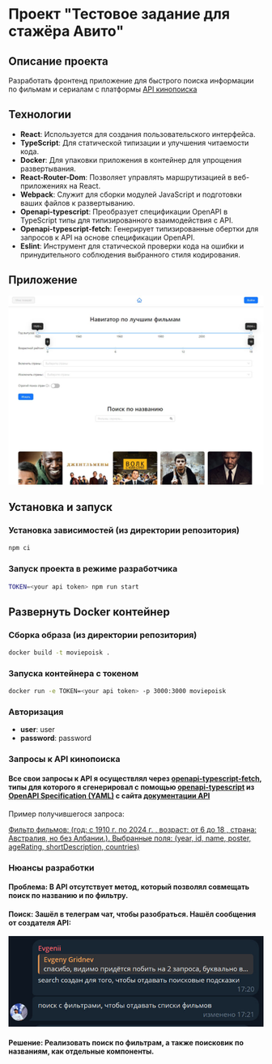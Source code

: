 # Проект "Тестовое задание для стажёра Авито"

## Описание проекта

Разработать фронтенд приложение для быстрого поиска информации по фильмам и сериалам с платформы [API кинопоиска](https://api.kinopoisk.dev/documentation#/)

## Технологии

- **React**: Используется для создания пользовательского интерфейса.
- **TypeScript**: Для статической типизации и улучшения читаемости кода.
- **Docker**: Для упаковки приложения в контейнер для упрощения развертывания.
- **React-Router-Dom**: Позволяет управлять маршрутизацией в веб-приложениях на React.
- **Webpack**: Служит для сборки модулей JavaScript и подготовки ваших файлов к развертыванию.
- **Openapi-typescript**: Преобразует спецификации OpenAPI в TypeScript типы для типизированного взаимодействия с API.
- **Openapi-typescript-fetch**: Генерирует типизированные обертки для запросов к API на основе спецификации OpenAPI.
- **Eslint**: Инструмент для статической проверки кода на ошибки и принудительного соблюдения выбранного стиля кодирования.

## Приложение

<img src="assets/images/screenshots/root.jpg" />

## Установка и запуск

### Установка зависимостей (из директории репозитория)

```bash
npm ci
```

### Запуск проекта в режиме разработчика

```bash
TOKEN=<your api token> npm run start
```

## Развернуть Docker контейнер

### Сборка образа (из директории репозитория)

```bash
docker build -t moviepoisk .
```

### Запуска контейнера с токеном

```bash
docker run -e TOKEN=<your api token> -p 3000:3000 moviepoisk
```

### Авторизация

- **user**: user
- **password**: password

### Запросы к API кинопоиска

#### Все свои запросы к API я осуществлял через [openapi-typescript-fetch](https://www.npmjs.com/package/openapi-typescript-fetch), типы для которого я сгенерировал с помощью [openapi-typescript](https://www.npmjs.com/package/openapi-typescript) из [OpenAPI Specification (YAML)](https://api.kinopoisk.dev/documentation-yaml) с сайта [документации API](https://api.kinopoisk.dev/documentation#/)

Пример получившегося запроса:

[Фильтр фильмов: (год: с 1910 г. по 2024 г. , возраст: от 6 до 18 , страна: Австралия, но без Албании.). Выбранные поля: (year, id, name, poster, ageRating, shortDescription, countries) ](https://api.kinopoisk.dev/v1.4/movie?selectFields=year&selectFields=id&selectFields=name&selectFields=poster&selectFields=ageRating&selectFields=shortDescription&selectFields=countries&page=1&limit=10&year=1960-2024&ageRating=6-18&countries.name=%2B%D0%90%D0%B2%D1%81%D1%82%D1%80%D0%B8%D1%8F&countries.name=!%D0%90%D0%BB%D0%B1%D0%B0%D0%BD%D0%B8%D1%8F)

### Нюансы разработки

#### Проблема: В API отсутствует метод, который позволял совмещать поиск по названию и по фильтру.  
#### Поиск: Зашёл в телеграм чат, чтобы разобраться. Нашёл сообщения от создателя API:  
<img src="assets/images/screenshots/telegram-admin-answer.jpg" />

#### Решение: Реализовать поиск по фильтрам, а также поисковик по названиям, как отдельные компоненты.
